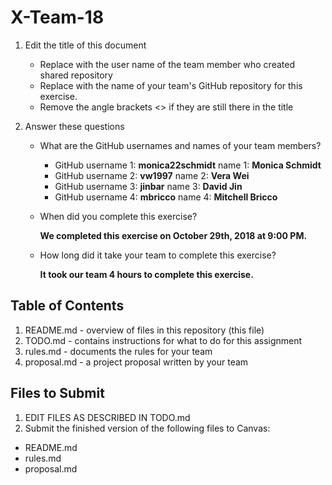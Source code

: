 # X-Team-18

1. Edit the title of this document
   * Replace <UserName> with the user name of the team member who created shared repository
   * Replace <GitHubRepositoryName> with the name of your team's GitHub repository for this exercise.
   * Remove the angle brackets <> if they are still there in the title

2. Answer these questions
   * What are the GitHub usernames and names of your team members?
       * GitHub username 1: **monica22schmidt**      name 1: **Monica Schmidt** 
       * GitHub username 2: **vw1997**           name 2: **Vera Wei** 
       * GitHub username 3: **jinbar**          name 3: **David Jin** 
       * GitHub username 4: **mbricco**      name 4: **Mitchell Bricco** 
     
   * When did you complete this exercise? </br>
     
     **We completed this exercise on October 29th, 2018 at 9:00 PM.**
     
   * How long did it take your team to complete this exercise? 
    
     **It took our team 4 hours to complete this exercise.**

## Table of Contents

1. README.md - overview of files in this repository (this file)
2. TODO.md - contains instructions for what to do for this assignment
3. rules.md - documents the rules for your team
4. proposal.md - a project proposal written by your team

## Files to Submit

1. EDIT FILES AS DESCRIBED IN TODO.md
2. Submit the finished version of the following files to Canvas:

* README.md
* rules.md
* proposal.md
